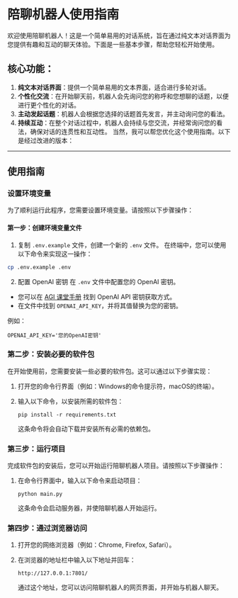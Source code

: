 # 陪聊机器人使用指南

欢迎使用陪聊机器人！这是一个简单易用的对话系统，旨在通过纯文本对话界面为您提供有趣和互动的聊天体验。下面是一些基本步骤，帮助您轻松开始使用。

## 核心功能：

1. **纯文本对话界面**：提供一个简单易用的文本界面，适合进行多轮对话。
2. **个性化交流**：在开始聊天前，机器人会先询问您的称呼和您想聊的话题，以便进行更个性化的对话。
3. **主动发起话题**：机器人会根据您选择的话题首先发言，并主动询问您的看法。
4. **持续互动**：在整个对话过程中，机器人会持续与您交流，并经常询问您的看法，确保对话的连贯性和互动性。
当然，我可以帮您优化这个使用指南。以下是经过改进的版本：

---

## 使用指南

### 设置环境变量
为了顺利运行此程序，您需要设置环境变量。请按照以下步骤操作：

#### 第一步：创建环境变量文件
   1. 复制 `.env.example` 文件，创建一个新的 `.env` 文件。
   在终端中，您可以使用以下命令来实现这一操作：
   ```bash
   cp .env.example .env
   ```

   2. 配置 OpenAI 密钥
    在 `.env` 文件中配置您的 OpenAI 密钥。
   - 您可以在 [AGI 课堂手册](https://a.agiclass.ai) 找到 OpenAI API 密钥获取方式。
   - 在文件中找到 `OPENAI_API_KEY`，并将其值替换为您的密钥。

   例如：
   ```
   OPENAI_API_KEY='您的OpenAI密钥'
   ```

### 第二步：安装必要的软件包

在开始使用前，您需要安装一些必要的软件包。这可以通过以下步骤实现：

1. 打开您的命令行界面（例如：Windows的命令提示符，macOS的终端）。
2. 输入以下命令，以安装所需的软件包：

   ```
   pip install -r requirements.txt
   ```

   这条命令将会自动下载并安装所有必需的依赖包。

### 第三步：运行项目

完成软件包的安装后，您可以开始运行陪聊机器人项目。请按照以下步骤操作：

1. 在命令行界面中，输入以下命令来启动项目：

   ```
   python main.py
   ```

   这条命令会启动服务器，并使陪聊机器人开始运行。

### 第四步：通过浏览器访问

1. 打开您的网络浏览器（例如：Chrome, Firefox, Safari）。
2. 在浏览器的地址栏中输入以下地址并回车：

   ```
   http://127.0.0.1:7801/
   ```

   通过这个地址，您可以访问陪聊机器人的网页界面，并开始与机器人聊天。